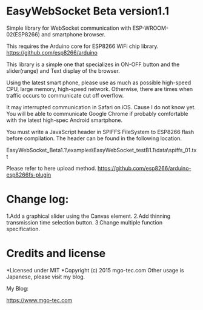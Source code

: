 # EasyWebSocket Beta version1.1
Simple library for WebSocket communication with ESP-WROOM-02(ESP8266) and smartphone browser.

This requires the Arduino core for ESP8266 WiFi chip library.
https://github.com/esp8266/arduino

This library is a simple one that specializes in ON-OFF button and the slider(range) and Text display of the browser.

Using the latest smart phone, please use as much as possible high-speed CPU, large memory, high-speed network. Otherwise, there are times when traffic occurs to communicate cut off overflow.

It may interrupted communication in Safari on iOS. Cause I do not know yet.
You will be able to communicate Google Chrome if probably comfortable with the latest high-spec Android smartphone.

You must write a JavaScript header in SPIFFS FileSystem to ESP8266 flash before compilation.
The header can be found in the following location.

EasyWebSocket_Beta1.1\examples\EasyWebSocket_testB1.1\data\spiffs_01.txt

Please refer to here upload method.
https://github.com/esp8266/arduino-esp8266fs-plugin

# Change log:
1.Add a graphical slider using the Canvas element.
2.Add thinning transmission time selection button.
3.Change multiple function specification.

# Credits and license
*Licensed under MIT 
*Copyright (c) 2015 mgo-tec.com 
Other usage is Japanese, please visit my blog.

My Blog: 

https://www.mgo-tec.com